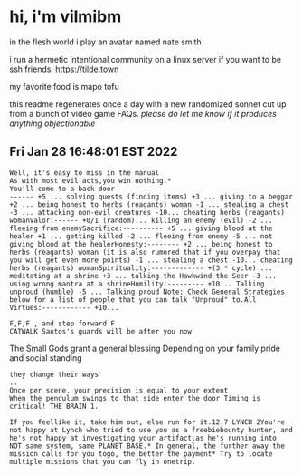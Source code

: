 # hi, i'm vilmibm

in the flesh world i play an avatar named nate smith

i run a hermetic intentional community on a linux server if you want to be ssh friends: https://tilde.town

my favorite food is mapo tofu

this readme regenerates once a day with a new randomized sonnet cut up from a bunch of video game FAQs.
_please do let me know if it produces anything objectionable_

## Fri Jan 28 16:48:01 EST 2022

    Well, it's easy to miss in the manual
    As with most evil acts,you win nothing.*
    You'll come to a back door
    ------ +5 ... solving quests (finding items) +3 ... giving to a beggar +2 ... being honest to herbs (reagants) woman -1 ... stealing a chest -3 ... attacking non-evil creatures -10... cheating herbs (reagants) womanValor:------ +0/1 (random)... killing an enemy (evil) -2 ... fleeing from enemySacrifice:---------- +5 ... giving blood at the healer +1 ... getting killed -2 ... fleeing from enemy -5 ... not giving blood at the healerHonesty:-------- +2 ... being honest to herbs (reagants) woman (it is also rumored that if you overpay that you will get even more points) -1 ... stealing a chest -10... cheating herbs (reagants) womanSpirituality:------------- +(3 * cycle) ... meditating at a shrine +3 ... talking the Hawkwind the Seer -3 ... using wrong mantra at a shrineHumility:--------- +10... Talking unproud (humble) -5 ... Talking proud Note: Check General Strategies below for a list of people that you can talk "Unproud" to.All Virtues:------------ +10...
    
    F,F,F , and step forward F
    CATWALK Santos's guards will be after you now
     The Small Gods grant a general blessing
    Depending on your family pride and social standing
    
    they change their ways
    ..
    Once per scene, your precision is equal to your extent
    When the pendulum swings to that side enter the door Timing is critical! THE BRAIN 1.
    
    If you feellike it, take him out, else run for it.12.7 LYNCH 2You're not happy at Lynch who tried to use you as a freebiebounty hunter, and he's not happy at investigating your artifact,as he's running into
    NOT same system, same PLANET BASE.* In general, the further away the mission calls for you togo, the better the payment* Try to locate multiple missions that you can fly in onetrip.
